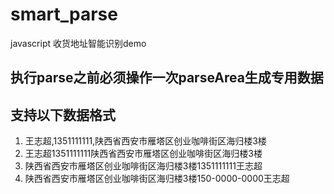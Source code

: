 # smart_parse
javascript 收货地址智能识别demo
## 执行parse之前必须操作一次parseArea生成专用数据
## 支持以下数据格式

1. 王志超,1351111111,陕西省西安市雁塔区创业咖啡街区海归楼3楼
2. 王志超1351111111陕西省西安市雁塔区创业咖啡街区海归楼3楼
3. 陕西省西安市雁塔区创业咖啡街区海归楼3楼1351111111王志超
4. 陕西省西安市雁塔区创业咖啡街区海归楼3楼150-0000-0000王志超


